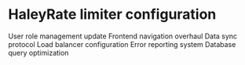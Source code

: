 # HaleyRate limiter configuration
User role management update
Frontend navigation overhaul
Data sync protocol
Load balancer configuration
Error reporting system
Database query optimization
